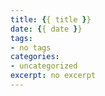 ```yaml
---
title: {{ title }}
date: {{ date }}
tags:
- no tags
categories:
- uncategorized
excerpt: no excerpt
---
```


